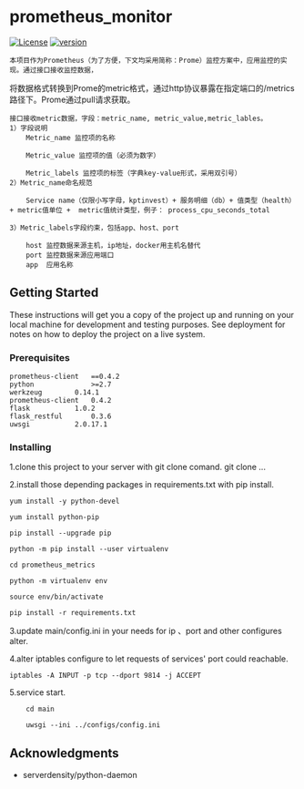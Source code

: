 # prometheus_monitor

[![License](https://img.shields.io/badge/License-Apache%202.0-blue.svg)](http://github.com/hhyo/archery/blob/master/LICENSE)
[![version](https://img.shields.io/badge/python-3.7.5-blue.svg)](https://www.python.org/downloads/release/python-375/)

    本项目作为Prometheus（为了方便，下文均采用简称：Prome）监控方案中，应用监控的实现。通过接口接收监控数据，

将数据格式转换到Prome的metric格式，通过http协议暴露在指定端口的/metrics路径下。Prome通过pull请求获取。

    接口接收metric数据，字段：metric_name, metric_value,metric_lables。
	1）字段说明
		Metric_name 监控项的名称

		Metric_value 监控项的值（必须为数字）

		Metric_labels 监控项的标签（字典key-value形式，采用双引号）
	2）Metric_name命名规范
		
		Service name（仅限小写字母，kptinvest）+ 服务明细（db）+ 值类型（health） + metric值单位 +  metric值统计类型，例子： process_cpu_seconds_total

	3）Metric_labels字段约束，包括app、host、port

		host 监控数据来源主机，ip地址，docker用主机名替代
		port 监控数据来源应用端口
		app  应用名称


## Getting Started

These instructions will get you a copy of the project up and running on your local machine for development and testing purposes. See deployment for notes on how to deploy the project on a live system.

### Prerequisites

```
prometheus-client  	==0.4.2
python             	>=2.7
werkzeug		0.14.1
prometheus-client	0.4.2
flask			1.0.2
flask_restful		0.3.6
uwsgi			2.0.17.1
```

### Installing

1.clone this project to your server with git clone comand.
git clone ...

2.install those depending packages in requirements.txt with pip install.
```
yum install -y python-devel

yum install python-pip

pip install --upgrade pip

python -m pip install --user virtualenv

cd prometheus_metrics

python -m virtualenv env

source env/bin/activate

pip install -r requirements.txt
```


3.update main/config.ini in your needs for ip 、port and other configures alter.


4.alter iptables configure to let requests of services' port could reachable.

```
iptables -A INPUT -p tcp --dport 9814 -j ACCEPT
```


5.service start.
```
	cd main

	uwsgi --ini ../configs/config.ini
```


## Acknowledgments

* serverdensity/python-daemon

